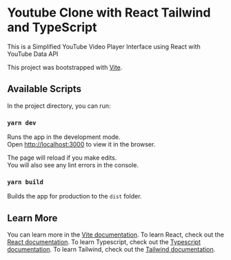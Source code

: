 # Youtube Clone with React Tailwind and TypeScript

This is a Simplified YouTube Video Player Interface using React with YouTube
Data API

This project was bootstrapped with [Vite](https://vitejs.dev/guide/).

## Available Scripts

In the project directory, you can run:

### `yarn dev`

Runs the app in the development mode.\
Open [http://localhost:3000](http://localhost:3000) to view it in the browser.

The page will reload if you make edits.\
You will also see any lint errors in the console.

### `yarn build`

Builds the app for production to the `dist` folder.

## Learn More

You can learn more in the [Vite documentation](https://vitejs.dev/guide/).
To learn React, check out the [React documentation](https://react.dev/).
To learn Typescript, check out the [Typescript documentation](https://www.typescriptlang.org/docs/).
To learn Tailwind, check out the [Tailwind documentation](https://tailwindcss.com/docs/installation).
